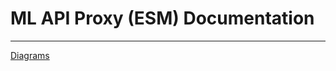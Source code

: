 # ML API Proxy (ESM) Documentation
--- -

[Diagrams](https://github.com/bside/ml-cl-networking-esm-docs/tree/main/diagrams)
